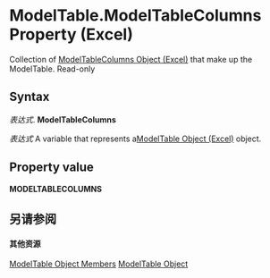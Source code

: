 
# ModelTable.ModelTableColumns Property (Excel)

Collection of [ModelTableColumns Object (Excel)](6f7a0fcd-7e78-8c90-a3a1-058c803b2ee0.md) that make up the ModelTable. Read-only


## Syntax

 _表达式_. **ModelTableColumns**

 _表达式_ A variable that represents a[ModelTable Object (Excel)](c853beb6-f2e7-dda0-b33a-8110a6c23de8.md) object.


## Property value

 **MODELTABLECOLUMNS**


## 另请参阅


#### 其他资源


[ModelTable Object Members](http://msdn.microsoft.com/library/6fbca0ef-b855-d09c-f2ba-579d50f802fb%28Office.15%29.aspx)
[ModelTable Object](c853beb6-f2e7-dda0-b33a-8110a6c23de8.md)